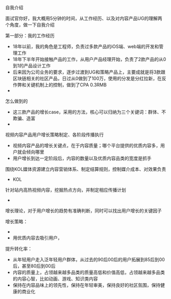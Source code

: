 自我介绍

面试官你好，我大概用5分钟的时间，从工作经历、以及对内容产品UG的理解两个角度，做一下自我介绍

第一部分：我的工作经历
* 18年以前，我的角色是工程师，负责过多款产品的iOS端、web端的开发和管理工作
* 18年下半年开始接触产品的工作，从用户产品经理开始，负责了2款产品的从0到1的产品设计工作
* 后来因为公司业务的要求，逐步过渡到UG和策略产品上，主要成就是将3款跟区块链相关的社区产品，日过从0做到了100万，使用的分发是分红拉新，在反作弊和关键机制上的控制，做到了CPA 0.3RMB
* 




怎么做到的
* 这三款产品的增长case，采用的方法，核心可以归纳为三个关键词：群体、不欺骗、造富
* 





视频内容产品用户增长策略制定、各阶段传播执行

- 视频内容产品的增长关键点，在于内容质量；哪个平台提供的优质内容多，用户就会倾向哪里
- 用户增长到达一定阶段后，内容的数量以及优质内容品类的宽度是抓手










围绕KOL媒体资源建立内容营销体系、制定结算规则，控制媒介成本、对效果负责

- KOL

针对站内高热视频内容，挖掘热点方向，并制定相应传播计划

- 

增长理论，对于用户增长的趋势有准确判断，同时可以找出用户增长的关键因子





增长策略：

- 
- 用优质内容去吸引用户，


提升转化率：




- 从年轻用户走入泛年轻用户群体，从过去的90后00后的用户拓展到85后到00后，甚至80后到00后
- 内容的质量上，占领越来越多品类的质量高低和价值高低，占领越来越多品类的内容心智，比如动画、游戏、知识类内容
- 保持在内容品味上的领先性，保持在年轻审美，保持良好的社区氛围，保持健康的商业化



